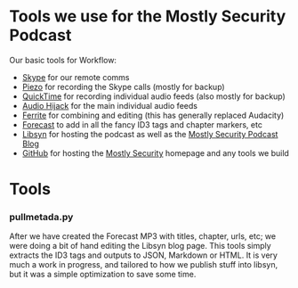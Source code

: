 # Tools we use for the Mostly Security Podcast
Our basic tools for Workflow:
* [Skype](https://www.skype.com/) for our remote comms
* [Piezo](https://rogueamoeba.com/piezo/) for recording the Skype calls (mostly for backup)
* [QuickTime](https://support.apple.com/downloads/quicktime) for recording individual audio feeds (also mostly for backup)
* [Audio Hijack](https://rogueamoeba.com/audiohijack/) for the main individual audio feeds
* [Ferrite](https://www.wooji-juice.com/products/ferrite/) for combining and editing (this has generally replaced Audacity)
* [Forecast](https://overcast.fm/forecast) to add in all the fancy ID3 tags and chapter markers, etc
* [Libsyn](https://www.libsyn.com/) for hosting the podcast as well as the [Mostly Security Podcast Blog](http://podcast.mostlysecurity.net/)
* [GitHub](https://www.github.com/mostlysecurity) for hosting the [Mostly Security](https://mostlysecurity.com) homepage and any tools we build

# Tools

### pullmetada.py
After we have created the Forecast MP3 with titles, chapter, urls, etc; we were doing a bit of hand editing the Libsyn blog page.  This tools simply extracts the ID3 tags and outputs to JSON, Markdown or HTML.  It is very much a work in progress, and tailored to how we publish stuff into libsyn, but it was a simple optimization to save some time.





